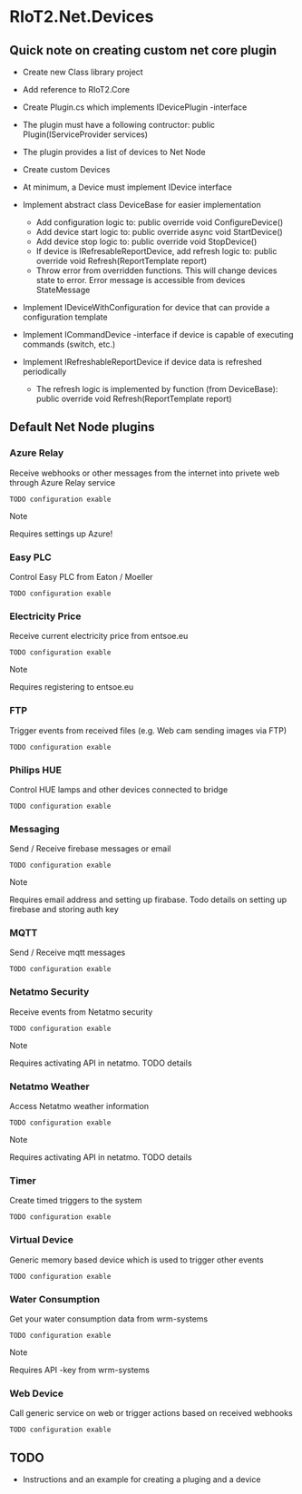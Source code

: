 # RIoT2.Net.Devices

## Quick note on creating custom net core plugin

- Create new Class library project

- Add reference to RIoT2.Core

- Create Plugin.cs which implements IDevicePlugin -interface
 - The plugin must have a following contructor: public Plugin(IServiceProvider services)
 - The plugin provides a list of devices to Net Node
- Create custom Devices
 - At minimum, a Device must implement IDevice interface
 - Implement abstract class DeviceBase for easier implementation
	- Add configuration logic to: public override void ConfigureDevice()
	- Add device start logic to: public override async void StartDevice()
	- Add device stop logic to: public override void StopDevice()
	- If device is IRefresableReportDevice, add refresh logic to: public override void Refresh(ReportTemplate report)
	- Throw error from overridden functions. This will change devices state to error. Error message is accessible from devices StateMessage
 - Implement IDeviceWithConfiguration for device that can provide a configuration template 
 - Implement ICommandDevice -interface if device is capable of executing commands (switch, etc.)
 - Implement IRefreshableReportDevice if device data is refreshed periodically 
	- The refresh logic is implemented by function (from DeviceBase): public override void Refresh(ReportTemplate report) 


## Default Net Node plugins

### Azure Relay
Receive webhooks or other messages from the internet into privete web through Azure Relay service

```
TODO configuration exable
```

> [!NOTE]
> Requires settings up Azure!

### Easy PLC
Control Easy PLC from Eaton / Moeller

```
TODO configuration exable
```

### Electricity Price
Receive current electricity price from entsoe.eu

```
TODO configuration exable
```

> [!NOTE]
> Requires registering to entsoe.eu

### FTP
Trigger events from received files (e.g. Web cam sending images via FTP)

```
TODO configuration exable
```

### Philips HUE
Control HUE lamps and other devices connected to bridge

```
TODO configuration exable
```

### Messaging
Send / Receive firebase messages or email

```
TODO configuration exable
```

> [!NOTE]
> Requires email address and setting up firabase.
> Todo details on setting up firebase and storing auth key

### MQTT
Send / Receive mqtt messages

```
TODO configuration exable
```

### Netatmo Security
Receive events from Netatmo security

```
TODO configuration exable
```

> [!NOTE]
> Requires activating API in netatmo.
> TODO details 

### Netatmo Weather
Access Netatmo weather information

```
TODO configuration exable
```

> [!NOTE]
> Requires activating API in netatmo.
> TODO details

### Timer
Create timed triggers to the system

```
TODO configuration exable
```

### Virtual Device
Generic memory based device which is used to trigger other events

```
TODO configuration exable
```

### Water Consumption
Get your water consumption data from wrm-systems

```
TODO configuration exable
```

> [!NOTE]
> Requires API -key from wrm-systems

### Web Device
Call generic service on web or trigger actions based on received webhooks

```
TODO configuration exable
```

## TODO
- Instructions and an example for creating a pluging and a device 
